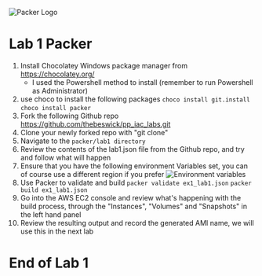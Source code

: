 ![Packer Logo](https://proxy.duckduckgo.com/iu/?u=https%3A%2F%2Ftse1.mm.bing.net%2Fth%3Fid%3DOIP.00Szk8u9z_YfutYcXKhXwAAAAA%26pid%3DApi&f=1)
# Lab 1 Packer

1.  Install Chocolatey Windows package manager from https://chocolatey.org/
	* I used the Powershell method to install (remember to run Powershell as Administrator)
2. use choco to install the following packages
`choco install git.install`
`choco install packer`
3. Fork the following Github repo https://github.com/thebeswick/pp_iac_labs.git
4. Clone your newly forked repo with "git clone"
5. Navigate to the ```packer/lab1 directory```
6. Review the contents of the lab1.json file from the Github repo, and try and follow what will happen
7. Ensure that you have the following environment Variables set, you can of course use a different region if you prefer
![Environment variables](https://raw.githubusercontent.com/thebeswick/pp_iac_labs/master/images/env_variables.png "Environment variables")
8. Use Packer to validate and build
`packer validate ex1_lab1.json`
`packer build ex1_lab1.json`
9.  Go into the AWS EC2 console and review what's happening with the build process, through the "Instances", "Volumes" and "Snapshots" in the left hand panel
10.  Review the resulting output and record the generated AMI name, we will use this in the next lab

# End of Lab 1
